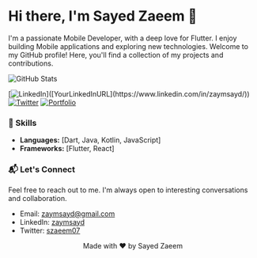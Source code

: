 <!-- Title -->
# Hi there, I'm Sayed Zaeem 👋

<!-- Introduction -->
I'm a passionate Mobile Developer, with a deep love for Flutter. I enjoy building Mobile applications and exploring new technologies. Welcome to my GitHub profile! Here, you'll find a collection of my projects and contributions.

<!-- Stats -->
![GitHub Stats]([https://github-readme-stats.vercel.app/api?username=YourUsername](https://github.com/zaymsayd/)&show_icons=true&theme=dracula)

<!-- Social Media -->
[![LinkedIn](https://img.shields.io/badge/-LinkedIn-blue?style=flat-square&logo=linkedin&logoColor=white&link=[YourLinkedInURL](https://www.linkedin.com/in/zaymsayd/))]([YourLinkedInURL](https://www.linkedin.com/in/zaymsayd/))
[![Twitter](https://img.shields.io/badge/-Twitter-1DA1F2?style=flat-square&logo=twitter&logoColor=white&link=YourTwitterURL)](YourTwitterURL)
[![Portfolio](https://img.shields.io/badge/-Portfolio-5849BE?style=flat-square&link=YourPortfolioURL)](YourPortfolioURL)

<!-- Skills -->
### 🚀 Skills
- **Languages:** [Dart, Java, Kotlin, JavaScript]
- **Frameworks:** [Flutter, React]
<!-- **Tools:** [List of Tools]
- **Databases:** [List of Databases]
- **DevOps:** [List of DevOps Tools]

<!-- Projects -->
<!--### 🛠️ Projects
Here are some of my notable projects:

1. **[Project Name](ProjectLink)** - Description of the project.
   ![Project Image](ProjectImageURL)

2. **[Project Name](ProjectLink)** - Description of the project.
   ![Project Image](ProjectImageURL)

3. **[Project Name](ProjectLink)** - Description of the project.
   ![Project Image](ProjectImageURL)

<!-- Contribution -->
<!--### 🤝 Contributions
I love contributing to open-source projects. Here are some of the repositories I've contributed to:

1. [Repository Name](RepositoryLink) - Contribution description.
2. [Repository Name](RepositoryLink) - Contribution description.
3. [Repository Name](RepositoryLink) - Contribution description.

<!-- Contact -->
### 📬 Let's Connect
Feel free to reach out to me. I'm always open to interesting conversations and collaboration.

- Email: [zaymsayd@gmail.com](mailto:zaymsayd@gmail.com)
- LinkedIn: [zaymsayd]([YourLinkedInURL](https://www.linkedin.com/in/zaymsayd/))
- Twitter: [szaeem07](YourTwitterURL)

<!-- Footer -->
<p align="center">
  Made with ❤️ by Sayed Zaeem
</p>

